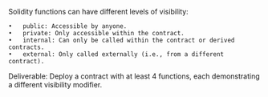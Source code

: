Solidity functions can have different levels of visibility:

    •	public: Accessible by anyone.
    •	private: Only accessible within the contract.
    •	internal: Can only be called within the contract or derived contracts.
    •	external: Only called externally (i.e., from a different contract).

Deliverable: Deploy a contract with at least 4 functions, each demonstrating a different visibility modifier.
